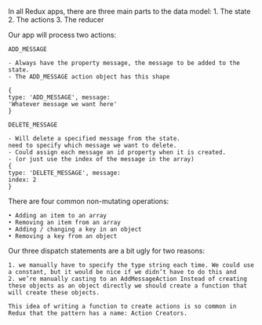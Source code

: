 In all Redux apps, there are three main parts to the data model:
    1. The state 
    2. The actions 
    3. The reducer

Our app will process two actions: 

`ADD_MESSAGE`

    - Always have the property message, the message to be added to the state. 
    - The ADD_MESSAGE action object has this shape

    { 
    type: 'ADD_MESSAGE', message: 
    'Whatever message we want here'
    }

`DELETE_MESSAGE`

    - Will delete a specified message from the state. 
    need to specify which message we want to delete. 
    - Could assign each message an id property when it is created. 
    - (or just use the index of the message in the array)
    { 
    type: 'DELETE_MESSAGE', message: 
    index: 2
    }

There are four common non-mutating operations:

    • Adding an item to an array 
    • Removing an item from an array 
    • Adding / changing a key in an object 
    • Removing a key from an object

Our three dispatch statements are a bit ugly for two reasons:
    
    1. we manually have to specify the type string each time. We could use a constant, but it would be nice if we didn’t have to do this and 
    2. we’re manually casting to an AddMessageAction Instead of creating these objects as an object directly we should create a function that will create these objects.

    This idea of writing a function to create actions is so common in Redux that the pattern has a name: Action Creators.
